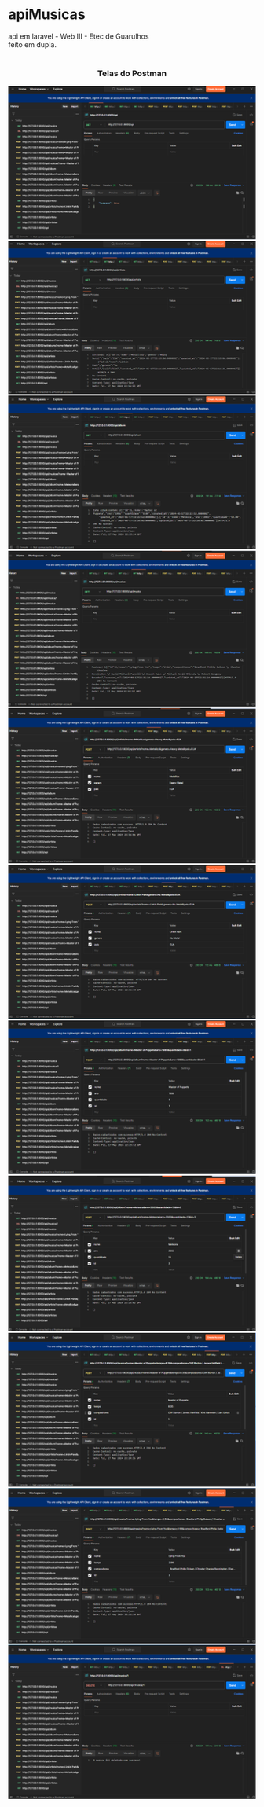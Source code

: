 # apiMusicas
api em laravel - Web III - Etec de Guarulhos<br>
feito em dupla.
<br><br>

<div align="center">
  <h3>Telas do Postman</h3>
  <img src="imgGit/1.png"><img src="imgGit/2.png"><img src="imgGit/3.png"><img src="imgGit/4.png"><img src="imgGit/5.png"><img src="imgGit/6.png"><img src="imgGit/7.png"><img src="imgGit/8.png"><img src="imgGit/9.png"><img src="imgGit/10.png"><img src="imgGit/11.png">
</div>
